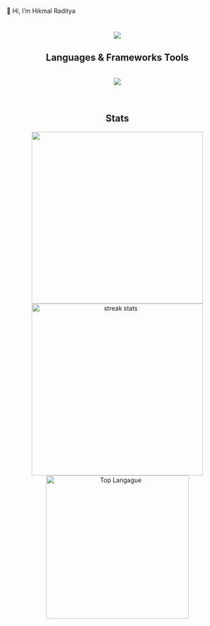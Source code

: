  👋 Hi, I’m Hikmal Raditya

<h1 align="center">
    <img src="https://readme-typing-svg.herokuapp.com/?font=Righteous&size=35&center=true&vCenter=true&width=500&height=70&duration=4000&lines=Hi+There!+👋;+I'm+Hikmal+Raditya!;" />
</h1>
<h2 align="center"> Languages & Frameworks Tools </h2>
<br/>
<div align="center">
    <img src="https://skillicons.dev/icons?i=bootstrap,html,css,vscode,github,git,javascript,kotlin,cpp,mysql" />
</div>
</div>
<br> <br>

<h2 align="center">Stats</h2>
<div align=center>
<img width=390 src="https://github-readme-stats.vercel.app/api?username=hikmalrdtya&show_icons=true&theme=radical"/>
<img width=390 src="https://github-readme-streak-stats-salesp07.vercel.app/?user=hikmalrdtya&count_private=true&theme=radical&border_radius=10" alt="streak stats"/>
<br>
<img width=325 align="center" alt="Top Langague" src="https://github-readme-stats.vercel.app/api/top-langs/?username=hikmalrdtya&layout=compact&theme=radical"/>
</div>
